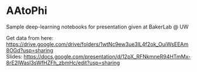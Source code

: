 # AAtoPhi

Sample deep-learning notebooks for presentation given at BakerLab @ UW

Get data from here: https://drive.google.com/drive/folders/1wtNc9ew3ue3lL4f2ok_OuiWsEEAm8OGd?usp=sharing  
Slides: https://docs.google.com/presentation/d/12pX_RFNkmneR94HTmMx-8rE2IWasI3sWfHZFh_zbmHc/edit?usp=sharing
